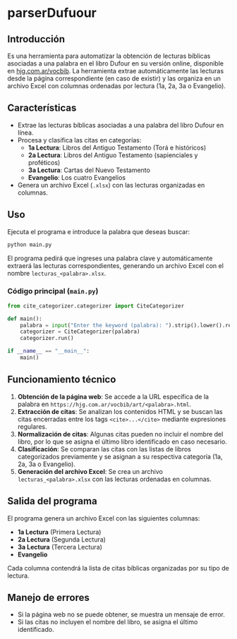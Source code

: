 # parserDufuour

## Introducción
 Es una herramienta para automatizar la obtención de lecturas bíblicas asociadas a una palabra en el libro Dufour en su versión online, disponible en [hjg.com.ar/vocbib](https://hjg.com.ar/vocbib/). La herramienta extrae automáticamente las lecturas desde la página correspondiente (en caso de existir) y las organiza en un archivo Excel con columnas ordenadas por lectura (1a, 2a, 3a o Evangelio).

## Características
- Extrae las lecturas bíblicas asociadas a una palabra del libro Dufour en línea.
- Procesa y clasifica las citas en categorías:
  - **1a Lectura**: Libros del Antiguo Testamento (Torá e históricos)
  - **2a Lectura**: Libros del Antiguo Testamento (sapienciales y proféticos)
  - **3a Lectura**: Cartas del Nuevo Testamento
  - **Evangelio**: Los cuatro Evangelios
- Genera un archivo Excel (`.xlsx`) con las lecturas organizadas en columnas.

## Uso
Ejecuta el programa e introduce la palabra que deseas buscar:
```bash
python main.py
```
El programa pedirá que ingreses una palabra clave y automáticamente extraerá las lecturas correspondientes, generando un archivo Excel con el nombre `lecturas_<palabra>.xlsx`.

### Código principal (`main.py`)
```python
from cite_categorizer.categorizer import CiteCategorizer

def main():
    palabra = input("Enter the keyword (palabra): ").strip().lower().replace(" ", "_")
    categorizer = CiteCategorizer(palabra)
    categorizer.run()

if __name__ == "__main__":
    main()
```

## Funcionamiento técnico
1. **Obtención de la página web**: Se accede a la URL específica de la palabra en `https://hjg.com.ar/vocbib/art/<palabra>.html`.
2. **Extracción de citas**: Se analizan los contenidos HTML y se buscan las citas encerradas entre los tags `<cite>...</cite>` mediante expresiones regulares.
3. **Normalización de citas**: Algunas citas pueden no incluir el nombre del libro, por lo que se asigna el último libro identificado en caso necesario.
4. **Clasificación**: Se comparan las citas con las listas de libros categorizados previamente y se asignan a su respectiva categoría (1a, 2a, 3a o Evangelio).
5. **Generación del archivo Excel**: Se crea un archivo `lecturas_<palabra>.xlsx` con las lecturas ordenadas en columnas.

## Salida del programa
El programa genera un archivo Excel con las siguientes columnas:
- **1a Lectura** (Primera Lectura)
- **2a Lectura** (Segunda Lectura)
- **3a Lectura** (Tercera Lectura)
- **Evangelio**

Cada columna contendrá la lista de citas bíblicas organizadas por su tipo de lectura.

## Manejo de errores
- Si la página web no se puede obtener, se muestra un mensaje de error.
- Si las citas no incluyen el nombre del libro, se asigna el último identificado.
